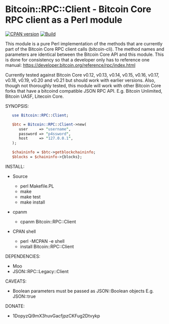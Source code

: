 # Bitcoin::RPC::Client - Bitcoin Core RPC client as a Perl module

[![CPAN version](https://badge.fury.io/pl/Bitcoin-RPC-Client.svg)](http://badge.fury.io/pl/Bitcoin-RPC-Client)
[![Build](https://badge.fury.io/pl/Bitcoin-RPC-Client.svg)](https://github.com/whindsx/Bitcoin-RPC-Client/actions/workflows/action.yml)

This module is a pure Perl implementation of the methods that are currently
part of the Bitcoin Core RPC client calls (bitcoin-cli). The method names and
parameters are identical between the Bitcoin Core API and this module. This is
done for consistency so that a developer only has to reference one manual:
https://developer.bitcoin.org/reference/rpc/index.html

Currently tested against Bitcoin Core v0.12, v0.13, v0.14, v0.15, v0.16, v0.17,
v0.18, v0.19, v0.20 and v0.21 but should work with earlier versions. Also, 
though not thoroughly tested, this module will work with other Bitcoin Core 
forks that have a bitcoind compatible JSON RPC API. E.g. Bitcoin Unlimited, 
Bitcoin UASF, Litecoin Core.

SYNOPSIS:
```perl
   use Bitcoin::RPC::Client;

   $btc = Bitcoin::RPC::Client->new(
      user     => "username",
      password => "p4ssword",
      host     => "127.0.0.1",
   );

   $chaininfo = $btc->getblockchaininfo;
   $blocks = $chaininfo->{blocks};
```

INSTALL:
   - Source
      - perl Makefile.PL
      - make
      - make test
      - make install

   - cpanm
      - cpanm Bitcoin::RPC::Client

   - CPAN shell
      - perl -MCPAN -e shell
      - install Bitcoin::RPC::Client

DEPENDENCIES:
   - Moo
   - JSON::RPC::Legacy::Client

CAVEATS:
   - Boolean parameters must be passed as JSON::Boolean objects E.g. JSON::true

DONATE:
   - 1DopyzQi9mX3huvGacfjpzCKFug2Dtvykp
